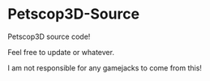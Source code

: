 # Petscop3D-Source
Petscop3D source code!

Feel free to update or whatever.

I am not responsible for any gamejacks to come from this!
